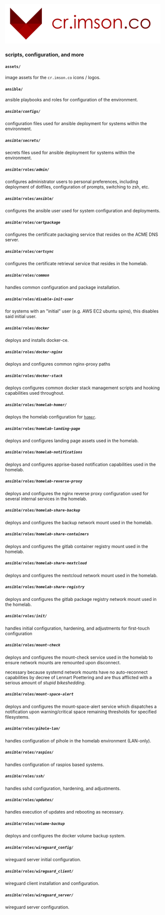 ![homelab logo](/homelab.png)

### scripts, configuration, and more

#### `assets/`

image assets for the `cr.imson.co` icons / logos.

#### `ansible/`

ansible playbooks and roles for configuration of the environment.

##### `ansible/configs/`

configuration files used for ansible deployment for systems within the environment.

##### `ansible/secrets/`

secrets files used for ansible deployment for systems within the environment.

##### `ansible/roles/admin/`

configures administrator users to personal preferences, including deployment of dotfiles, configuration of prompts, switching to zsh, etc.

##### `ansible/roles/ansible/`

configures the ansible user used for system configuration and deployments.

##### `ansible/roles/certpackage`

configures the certificate packaging service that resides on the ACME DNS server.

##### `ansible/roles/certsync`

configures the certificate retrieval service that resides in the homelab.

##### `ansible/roles/common`

handles common configuration and package installation.

##### `ansible/roles/disable-init-user`

for systems with an "initial" user (e.g. AWS EC2 ubuntu spins), this disables said initial user.

##### `ansible/roles/docker`

deploys and installs docker-ce.

##### `ansible/roles/docker-nginx`

deploys and configures common nginx-proxy paths

##### `ansible/roles/docker-stack`

deploys configures common docker stack management scripts and hooking capabilities used throughout.

##### `ansible/roles/homelab-homer/`

deploys the homelab configuration for [`homer`](https://github.com/bastienwirtz/homer).

##### `ansible/roles/homelab-landing-page`

deploys and configures landing page assets used in the homelab.

##### `ansible/roles/homelab-notifications`

deploys and configures apprise-based notification capabilities used in the homelab.

##### `ansible/roles/homelab-reverse-proxy`

deploys and configures the nginx reverse proxy configuration used for several internal services in the homelab.

##### `ansible/roles/homelab-share-backup`

deploys and configures the backup network mount used in the homelab.

##### `ansible/roles/homelab-share-containers`

deploys and configures the gitlab container registry mount used in the homelab.

##### `ansible/roles/homelab-share-nextcloud`

deploys and configures the nextcloud network mount used in the homelab.

##### `ansible/roles/homelab-share-registry`

deploys and configures the gitlab package registry network mount used in the homelab.

##### `ansible/roles/init/`

handles initial configuration, hardening, and adjustments for first-touch configuration

##### `ansible/roles/mount-check`

deploys and configures the mount-check service used in the homelab to ensure network mounts are remounted upon disconnect.

necessary because systemd network mounts have no auto-reconnect capabilities by decree of Lennart Poettering and are thus afflicted with a serious amount of *stupid bikeshedding*.

##### `ansible/roles/mount-space-alert`

deploys and configures the mount-space-alert service which dispatches a notification upon warning/critical space remaining thresholds for specified filesystems.

##### `ansible/roles/pihole-lan/`

handles configuration of pihole in the homelab environment (LAN-only).

##### `ansible/roles/raspios/`

handles configuration of raspios based systems.

##### `ansible/roles/ssh/`

handles sshd configuration, hardening, and adjustments.

##### `ansible/roles/updates/`

handles execution of updates and rebooting as necessary.

##### `ansible/roles/volume-backup`

deploys and configures the docker volume backup system.

##### `ansible/roles/wireguard_config/`

wireguard server initial configuration.

##### `ansible/roles/wireguard_client/`

wireguard client installation and configuration.

##### `ansible/roles/wireguard_server/`

wireguard server configuration.
